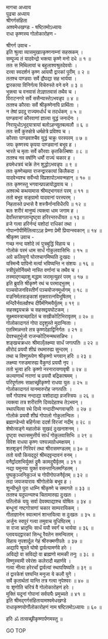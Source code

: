 मागचा अध्याय  
पुढचा अध्याय  
श्रीगर्गसंहिता  
अश्वमेधखण्डः - षष्टितमोऽध्यायः  
राधा कृष्णस्य गोलोकारोहण -  
  
श्रीगर्ग उवाच -  
इति श्रुत्वा व्यासमुखात्कृष्णनाम्नां सहस्रकम् ।  
सम्पूज्य तं यादवेन्द्रो भक्त्या कृष्णे मनो दधे ॥ १ ॥  
ततः स मिथिलायां च बहुलाश्वश्रुतदेवयोः ।  
दत्त्वा स्वदर्शनं कृष्ण आययौ द्वारकां पुरीम् ॥ २ ॥  
ततश्च पाण्डवाः सर्वे द्रौपद्या सह भार्यया ।  
द्वारकाया विनिर्गत्य विचेरुस्ते वने वने ॥ ३ ॥  
भुक्त्वा च वनवासं तेऽज्ञातवासं तथैव च ।  
विराटनगरे सर्वे ससैन्यास्तेऽभवन्नृप ॥ ४ ॥  
ततश्च कौरवाः सर्वे श्रीकृष्णेनापि प्रार्थिताः ।  
न तेषां प्रददू राज्यमर्धार्धं च तदर्धकम् ॥ ५ ॥  
पाण्डवानां कौरवाणां ज्ञात्वा युद्धं जनार्दनः ।  
निरायुधोऽभूद्‌यात्रायां बलोऽहन्सूतबल्वलौ ॥ ६ ॥  
ततः सर्वे कुरुक्षेत्रे धर्मक्षेत्रे प्रविश्य च ।  
कौरवाः पाण्डवाश्चैव युद्धं चक्रुः परस्परम् ॥ ७ ॥  
जयः कृष्णस्य कृपया पाण्डवानां बभूव ह ।  
भारते च मृताः सर्वे कौरवाः कृतकिल्बिषाः ॥ ८ ॥  
ततश्च नव वर्षाणि धर्मो राज्यं चकार ह ।  
हयमेधत्रयं चक्रे तेन शुद्धोऽभवन्नृपः ॥ ९ ॥  
ततः कृष्णेच्छया राजन्द्वारकायां किलैकदा ।  
यादवेभ्यश्च सर्वेभ्यो विप्रशापोऽभवन्महान् ॥ १० ॥  
ततः कृष्णस्तु भगवान्प्रपन्नायोद्धवाय च ।  
अश्वत्थे कथयामास श्रीमद्‌भागवतं परम् ॥ ११ ॥  
ततो बभूव सङ्ग्रामो यादवानां परस्परम् ।  
निहतास्ते प्रभासे वै शस्त्रैर्नानाविधैरपि ॥ १२ ॥  
बलः शरीरं मानुष्यं त्यक्त्वा धाम जगाम ह ।  
देवाँस्तत्रागतान्दृष्ट्वा हरिरन्तरधीयत ॥ १३ ॥  
व्रजे गत्वा हरिर्नन्दं यशोदां राधिकां तथा ।  
गोपान्गोपीर्मिलित्वाऽऽह प्रेम्णा प्रेमी प्रियान्स्वकान् ॥ १४ ॥  
श्रीकृष्ण उवाच -  
गच्छ नन्द यशोदे त्वं पुत्रबुद्धिं विहाय च ।  
गोलोकं परमं धाम सार्धं गोकुलवासिभिः ॥ १५ ॥  
अग्रे कलियुगो घोरश्चागमिष्यति दुःखदः ।  
यस्मिन्वै पापिनो मर्त्या भविष्यन्ति न संशयः ॥ १६ ॥  
स्त्रीपुंसोर्नियमो नास्ति वर्णानां च तथैव च ।  
तस्माद्‌गच्छाशु मद्धाम जरामृत्युहरं परम् ॥ १७ ॥  
इति ब्रुवति श्रीकृष्णे रथं च परमाद्‌भुतम् ।  
पञ्चयोजनविस्तीर्णं पञ्चयोजनमूर्ध्वगम् ॥ १८ ॥  
वज्रनिर्मलसङ्काशं मुक्तारत्नविभूषितम् ।  
मन्दिरैर्नवलक्षैश्च दीपैर्मणिमयैर्युतम् ॥ १९ ॥  
सहस्रद्वयचक्रं च सहस्रद्वयघोटकम् ।  
सूक्ष्मवस्त्राच्छादितं च सखीकोटिभिरावृतम् ॥ २० ॥  
गोलोकादागतं गोपा ददृशुस्ते मुदान्विताः ।  
एतस्मिन्नन्तरे तत्र कृष्णदेहाद्विनिर्गतः ॥ २१ ॥  
देवश्चतुर्भुजो राजन्कोटिमन्मथसन्निभः ।  
शङ्खचक्रधरः श्रीमाल्ँलक्ष्म्या सार्धं जगत्पतिः ॥ २२ ॥  
क्षीरोदं प्रययौ शीघ्रं रथमारुह्य सुन्दरम् ।  
तथा च विष्णुरूपेण श्रीकृष्णो भगवान् हरिः ॥ २३ ॥  
लक्ष्म्या गरुडमारुह्य वैकुण्ठं प्रययौ नृप ।  
ततो भूत्वा हरिः कृष्णो नरनारायणावृषी ॥ २४ ॥  
कल्याणार्थं नराणां च प्रययौ बद्रिकाश्रमम् ।  
परिपूर्णतमः साक्षाच्छ्रीकृष्णो राधया युतः ॥ २५ ॥  
गोलोकादागतं यानमारुरोह जगत्पतिः ।  
सर्वे गोपाश्च नन्दाद्या यशोदाद्या व्रजस्त्रियः ॥ २६ ॥  
त्यक्त्वा तत्र शरीराणि दिव्यदेहाश्च तेऽभवन् ।  
स्थापयित्वा रथे दिव्ये नन्दादीन्भगवान्हरिः ॥ २७ ॥  
गोलोकं प्रययौ शीघ्रं गोपालो गोकुलान्वितः ।  
ब्रह्माण्डेभ्यो बहिर्गत्वा ददर्श विरजां नदीम् ॥ २८ ॥  
शेषोत्सङ्गे महालोकं सुखदं दुःखनाशनम् ।  
दृष्ट्वा रथात्समुत्तीर्य सार्धं गोकुलवासिभिः ॥ २९ ॥  
विवेश राधया कृष्णः पश्यन्न्यग्रोधमक्षयम् ।  
शतशृङ्गं गिरिवरं तथा श्रीरासमण्डलम् ॥ ३० ॥  
ततो ययौ कियद्‌दूरं श्रीमद्‌वृन्दावनं वनम् ।  
वनैर्द्वादशभिर्युक्तं द्रुमैः कामदुघैर्वृतम् ॥ ३१ ॥  
नद्या यमुनया युक्तं वसन्तानिलमण्डितम् ।  
पुष्पकुञ्जनिकुञ्जं च गोपीगोपजनैर्वृतम् ॥ ३२ ॥  
तदा जयजयारावः श्रीगोलोके बभूव ह ।  
शून्यीभूते पुरा धाम्नि श्रीकृष्णे च समागते ॥ ३३ ॥  
ततश्च यदुपत्न्यश्च चितामारुह्य दुःखतः ।  
पतिलोकं ययुः सर्वा देवक्याद्याश्च योषितः ॥ ३४ ॥  
बन्धूनां नष्टगोत्राणां चकार साम्परायिकम् ।  
गीताज्ञानेन स्वात्मानं शान्तयित्वा स दुःखतः ॥ ३५ ॥  
अर्जुनः स्वपुरं गत्वा तमुवाच युधिष्ठिरम् ।  
स राजा भ्रातृभिः सार्धं ययौ स्वर्गं च भार्यया ॥ ३६ ॥  
प्लावयद्‌द्वारकां सिन्धू रैवतेन समन्विताम् ।  
विहाय नृपशार्दूल गेहं श्रीरुक्मणीपतेः ॥ ३७ ॥  
अद्यापि श्रूयते घोषो द्वार्वत्यामर्णवे हरेः ।  
अविद्यो वा सविद्यो वा ब्राह्मणो मामकी तनुः ॥ ३८ ॥  
विष्णुस्वामी रवेरंशः कलेरादौ महार्णवे ।  
गत्वा नीत्वा हरेरर्चां द्वार्वत्यां स्थापयिष्यति ॥ ३९ ॥  
तं द्वारकेशं पश्यन्ति मनुजा ये कलौ युगे ।  
सर्वे कृतार्थतां यान्ति तत्र गत्वा नृपेश्वरः ॥ ४० ॥  
यः शृणोति चरित्रं वै गोलोकारोहणं हरेः ।  
मुक्तिं यदूनां गोपानां सर्वपापैः प्रमुच्यते ॥ ४१ ॥  
इति श्रीमद्‌गर्गसंहितायामश्वमेधखण्डे  
राधाकृष्णयोर्गोलोकारोहणं नाम षष्टितमोऽध्यायः ॥ ६० ॥  
  
हरिः ॐ तत्सच्छ्रीकृष्णार्पणमस्तु ॥  
  
GO TOP
